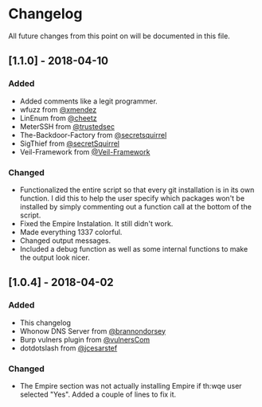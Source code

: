 # Changelog
All future changes from this point on will be documented in this file.

## [1.1.0] - 2018-04-10
### Added
- Added comments like a legit programmer.
- wfuzz from [@xmendez](https://github.com/xmendez/wfuzz)
- LinEnum from [@cheetz](https://github.com/cheetz/LinEnum)
- MeterSSH from [@trustedsec](https://github.com/trustedsec/meterssh)
- The-Backdoor-Factory from [@secretsquirrel](https://github.com/secretsquirrel/the-backdoor-factory)
- SigThief from [@secretSquirrel](https://github.com/secretsquirrel/SigThief)
- Veil-Framework from [@Veil-Framework](https://github.com/Veil-Framework/Veil)

### Changed
- Functionalized the entire script so that every git installation is in its own function. I did this to help the user specify which packages won't be installed by simply commenting out a function call at the bottom of the script.
- Fixed the Empire Instalation. It still didn't work.
- Made everything 1337 colorful. 
- Changed output messages.
- Included a debug function as well as some internal functions to make the output look nicer.

## [1.0.4] - 2018-04-02
### Added
- This changelog
- Whonow DNS Server from [@brannondorsey](https://github.com/brannondorsey)
- Burp vulners plugin from [@vulnersCom](https://github.com/vulnersCom)
- dotdotslash from [@jcesarstef](https://github.com/jcesarstef)

### Changed
- The Empire section was not actually installing Empire if th:wqe user selected "Yes". Added a couple of lines to fix it.

